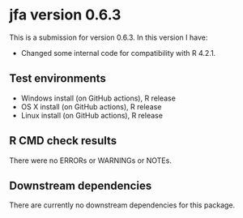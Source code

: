 # jfa version 0.6.3

This is a submission for version 0.6.3. In this version I have:

* Changed some internal code for compatibility with R 4.2.1.

## Test environments

* Windows install (on GitHub actions), R release
* OS X install (on GitHub actions), R release
* Linux install (on GitHub actions), R release

## R CMD check results
There were no ERRORs or WARNINGs or NOTEs.

## Downstream dependencies
There are currently no downstream dependencies for this package.
